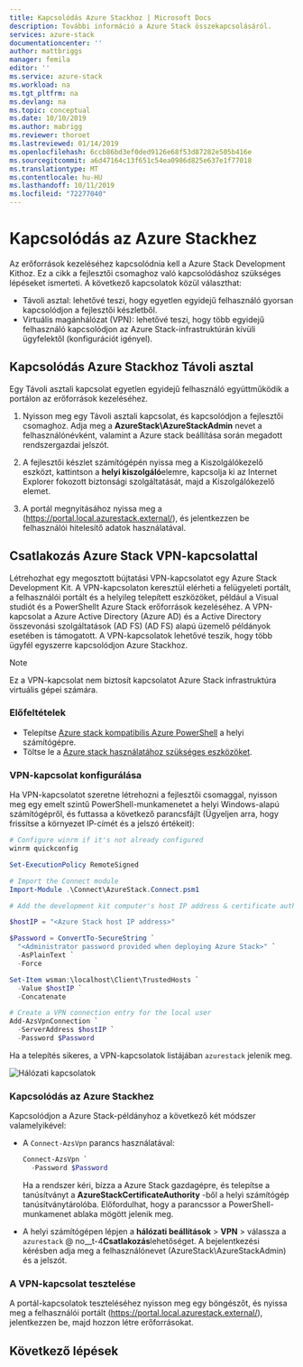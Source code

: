 ```yaml
---
title: Kapcsolódás Azure Stackhoz | Microsoft Docs
description: További információ a Azure Stack összekapcsolásáról.
services: azure-stack
documentationcenter: ''
author: mattbriggs
manager: femila
editor: ''
ms.service: azure-stack
ms.workload: na
ms.tgt_pltfrm: na
ms.devlang: na
ms.topic: conceptual
ms.date: 10/10/2019
ms.author: mabrigg
ms.reviewer: thoroet
ms.lastreviewed: 01/14/2019
ms.openlocfilehash: 6ccb86bd3ef0ded9126e68f53d87282e505b416e
ms.sourcegitcommit: a6d47164c13f651c54ea0986d825e637e1f77018
ms.translationtype: MT
ms.contentlocale: hu-HU
ms.lasthandoff: 10/11/2019
ms.locfileid: "72277040"
---
```

# <a name="connect-to-azure-stack"></a>Kapcsolódás az Azure Stackhez

Az erőforrások kezeléséhez kapcsolódnia kell a Azure Stack Development Kithoz. Ez a cikk a fejlesztői csomaghoz való kapcsolódáshoz szükséges lépéseket ismerteti. A következő kapcsolatok közül választhat:

* Távoli asztal: lehetővé teszi, hogy egyetlen egyidejű felhasználó gyorsan kapcsolódjon a fejlesztői készletből.
* Virtuális magánhálózat (VPN): lehetővé teszi, hogy több egyidejű felhasználó kapcsolódjon az Azure Stack-infrastruktúrán kívüli ügyfelektől (konfigurációt igényel).

## <a name="connect-to-azure-stack-with-remote-desktop"></a>Kapcsolódás Azure Stackhoz Távoli asztal
Egy Távoli asztali kapcsolat egyetlen egyidejű felhasználó együttműködik a portálon az erőforrások kezeléséhez.

1. Nyisson meg egy Távoli asztali kapcsolat, és kapcsolódjon a fejlesztői csomaghoz. Adja meg a **AzureStack\AzureStackAdmin** nevet a felhasználónévként, valamint a Azure stack beállítása során megadott rendszergazdai jelszót.  

2. A fejlesztői készlet számítógépén nyissa meg a Kiszolgálókezelő eszközt, kattintson a **helyi kiszolgáló**elemre, kapcsolja ki az Internet Explorer fokozott biztonsági szolgáltatását, majd a Kiszolgálókezelő elemet.

3. A portál megnyitásához nyissa meg a (https://portal.local.azurestack.external/), és jelentkezzen be felhasználói hitelesítő adatok használatával.


## <a name="connect-to-azure-stack-with-vpn"></a>Csatlakozás Azure Stack VPN-kapcsolattal

Létrehozhat egy megosztott bújtatási VPN-kapcsolatot egy Azure Stack Development Kit. A VPN-kapcsolaton keresztül elérheti a felügyeleti portált, a felhasználói portált és a helyileg telepített eszközöket, például a Visual studiót és a PowerShellt Azure Stack erőforrások kezeléséhez. A VPN-kapcsolat a Azure Active Directory (Azure AD) és a Active Directory összevonási szolgáltatások (AD FS) (AD FS) alapú üzemelő példányok esetében is támogatott. A VPN-kapcsolatok lehetővé teszik, hogy több ügyfél egyszerre kapcsolódjon Azure Stackhoz. 

> [!NOTE] 
> Ez a VPN-kapcsolat nem biztosít kapcsolatot Azure Stack infrastruktúra virtuális gépei számára. 

### <a name="prerequisites"></a>Előfeltételek

* Telepítse [Azure stack kompatibilis Azure PowerShell](../operator/azure-stack-powershell-install.md) a helyi számítógépre.  
* Töltse le a [Azure stack használatához szükséges eszközöket](../operator/azure-stack-powershell-download.md). 

### <a name="configure-vpn-connectivity"></a>VPN-kapcsolat konfigurálása

Ha VPN-kapcsolatot szeretne létrehozni a fejlesztői csomaggal, nyisson meg egy emelt szintű PowerShell-munkamenetet a helyi Windows-alapú számítógépről, és futtassa a következő parancsfájlt (Ügyeljen arra, hogy frissítse a környezet IP-címét és a jelszó értékeit):

```powershell 
# Configure winrm if it's not already configured
winrm quickconfig  

Set-ExecutionPolicy RemoteSigned

# Import the Connect module
Import-Module .\Connect\AzureStack.Connect.psm1 

# Add the development kit computer's host IP address & certificate authority (CA) to the list of trusted hosts. Make sure to update the IP address and password values for your environment. 

$hostIP = "<Azure Stack host IP address>"

$Password = ConvertTo-SecureString `
  "<Administrator password provided when deploying Azure Stack>" `
  -AsPlainText `
  -Force

Set-Item wsman:\localhost\Client\TrustedHosts `
  -Value $hostIP `
  -Concatenate

# Create a VPN connection entry for the local user
Add-AzsVpnConnection `
  -ServerAddress $hostIP `
  -Password $Password

```

Ha a telepítés sikeres, a VPN-kapcsolatok listájában `azurestack` jelenik meg.

![Hálózati kapcsolatok](media/azure-stack-connect-azure-stack/image3.png)  

### <a name="connect-to-azure-stack"></a>Kapcsolódás az Azure Stackhez

Kapcsolódjon a Azure Stack-példányhoz a következő két módszer valamelyikével:  

* A `Connect-AzsVpn` parancs használatával: 
    
  ```powershell
  Connect-AzsVpn `
    -Password $Password
  ```

  Ha a rendszer kéri, bízza a Azure Stack gazdagépre, és telepítse a tanúsítványt a **AzureStackCertificateAuthority** -ből a helyi számítógép tanúsítványtárolóba. Előfordulhat, hogy a parancssor a PowerShell-munkamenet ablaka mögött jelenik meg. 

* A helyi számítógépen lépjen a **hálózati beállítások** > **VPN** > válassza a `azurestack` @ no__t-4**Csatlakozás**lehetőséget. A bejelentkezési kérésben adja meg a felhasználónevet (AzureStack\AzureStackAdmin) és a jelszót.

### <a name="test-the-vpn-connectivity"></a>A VPN-kapcsolat tesztelése

A portál-kapcsolatok teszteléséhez nyisson meg egy böngészőt, és nyissa meg a felhasználói portált (https://portal.local.azurestack.external/), jelentkezzen be, majd hozzon létre erőforrásokat.  

## <a name="next-steps"></a>Következő lépések



